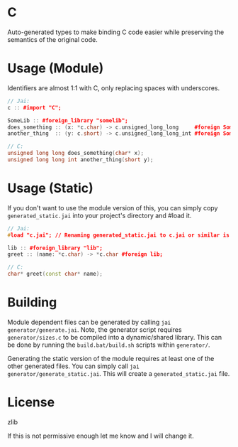 # C

Auto-generated types to make binding C code easier while preserving the semantics of the original code.


# Usage (Module)

Identifiers are almost 1:1 with C, only replacing spaces with underscores.

```c++
// Jai:
c :: #import "C";

SomeLib :: #foreign_library "somelib";
does_something :: (x: *c.char) -> c.unsigned_long_long     #foreign SomeLib;
another_thing  :: (y: c.short) -> c.unsigned_long_long_int #foreign SomeLib;

// C:
unsigned long long does_something(char* x);
unsigned long long int another_thing(short y);
```


# Usage (Static)

If you don't want to use the module version of this, you can simply copy
`generated_static.jai` into your project's directory and #load it. 

```c++
// Jai:
#load "c.jai"; // Renaming generated_static.jai to c.jai or similar is recommended.

lib :: #foreign_library "lib";
greet :: (name: *c.char) -> *c.char #foreign lib;

// C:
char* greet(const char* name);
```


# Building

Module dependent files can be generated by calling `jai generator/generate.jai`.
Note, the generator script requires `generator/sizes.c` to be compiled into a 
dynamic/shared library. This can be done by running the `build.bat/build.sh`
scripts within `generator/`.

Generating the static version of the module requires at least one of the other generated files. You can simply call `jai generator/generate_static.jai`. This
will create a `generated_static.jai` file.


# License

zlib

If this is not permissive enough let me know and I will change it.